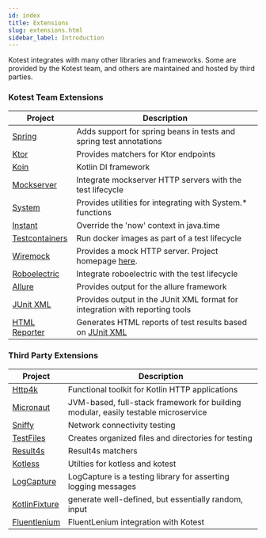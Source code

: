 ```yaml
---
id: index
title: Extensions
slug: extensions.html
sidebar_label: Introduction
---
```


Kotest integrates with many other libraries and frameworks. Some are provided by the Kotest team, and others are
maintained and hosted by third parties.

### Kotest Team Extensions

| Project | Description |
| ------- | ----------- |
| [Spring](spring.md) | Adds support for spring beans in tests and spring test annotations |
| [Ktor](ktor.md) | Provides matchers for Ktor endpoints |
| [Koin](koin.md) | Kotlin DI framework |
| [Mockserver](mockserver.md) | Integrate mockserver HTTP servers with the test lifecycle |
| [System](system.md) | Provides utilities for integrating with System.* functions |
| [Instant](instant.md) | Override the 'now' context in java.time |
| [Testcontainers](test_containers.md) | Run docker images as part of a test lifecycle |
| [Wiremock](wiremock.md) | Provides a mock HTTP server. Project homepage [here](http://wiremock.org/). |
| [Roboelectric](roboelectric.md) | Integrate roboelectric with the test lifecycle |
| [Allure](allure.md) | Provides output for the allure framework |
| [JUnit XML](junit_xml.md) | Provides output in the JUnit XML format for integration with reporting tools |
| [HTML Reporter](html_reporter.md) | Generates HTML reports of test results based on [JUnit XML](junit_xml.md) |

### Third Party Extensions

| Project | Description |
| ------- | ----------- |
| [Http4k](https://www.http4k.org/guide/reference/kotest/) | Functional toolkit for Kotlin HTTP applications |
| [Micronaut](https://github.com/micronaut-projects/micronaut-test) | JVM-based, full-stack framework for building modular, easily testable microservice |
| [Sniffy](https://www.sniffy.io/docs/latest/#_integration_with_kotest) | Network connectivity testing |
| [TestFiles](https://github.com/jGleitz/testfiles) | Creates organized files and directories for testing |
| [Result4s](https://github.com/MrBergin/result4k-kotest-matchers) | Result4s matchers|
| [Kotless](https://github.com/LeoColman/kotest-kotless) | Utilties for kotless and kotest |
| [LogCapture](https://github.com/jsalinaspolo/logcapture) | LogCapture is a testing library for asserting logging messages |
| [KotlinFixture](https://github.com/appmattus/kotlinfixture/blob/main/fixture-kotest/README.adoc) | generate well-defined, but essentially random, input |
| [Fluentlenium](https://fluentlenium.io/docs/test-runners/#kotest) | FluentLenium integration with Kotest |
